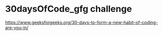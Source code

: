 # 30daysOfCode_gfg challenge
https://www.geeksforgeeks.org/30-days-to-form-a-new-habit-of-coding-are-you-in/
